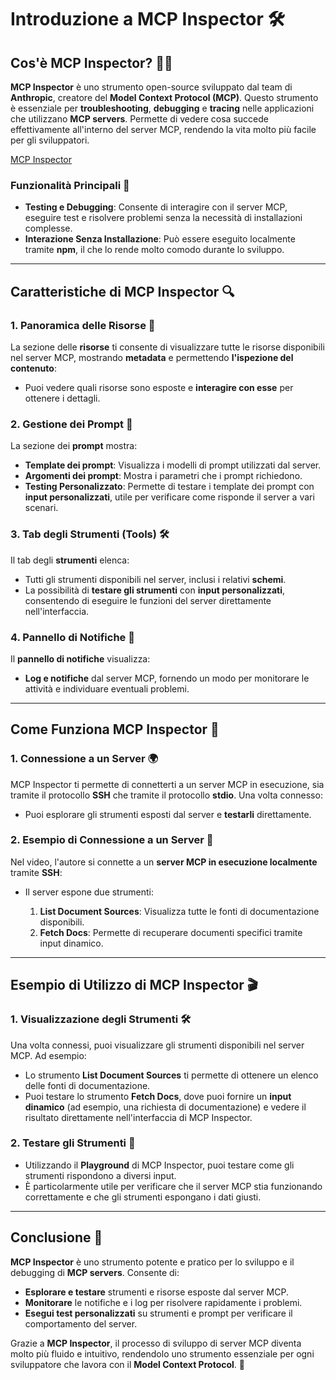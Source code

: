 # Introduzione a MCP Inspector 🛠️

## Cos'è MCP Inspector? 🕵️‍♂️

**MCP Inspector** è uno strumento open-source sviluppato dal team di **Anthropic**, creatore del **Model Context Protocol (MCP)**. Questo strumento è essenziale per **troubleshooting**, **debugging** e **tracing** nelle applicazioni che utilizzano **MCP servers**. Permette di vedere cosa succede effettivamente all'interno del server MCP, rendendo la vita molto più facile per gli sviluppatori.

[MCP Inspector](https://modelcontextprotocol.io/docs/tools/inspector#py-pi-package)

### Funzionalità Principali 🌟

* **Testing e Debugging**: Consente di interagire con il server MCP, eseguire test e risolvere problemi senza la necessità di installazioni complesse.
* **Interazione Senza Installazione**: Può essere eseguito localmente tramite **npm**, il che lo rende molto comodo durante lo sviluppo.

---

## Caratteristiche di MCP Inspector 🔍

### 1. **Panoramica delle Risorse** 📂

La sezione delle **risorse** ti consente di visualizzare tutte le risorse disponibili nel server MCP, mostrando **metadata** e permettendo **l'ispezione del contenuto**:

* Puoi vedere quali risorse sono esposte e **interagire con esse** per ottenere i dettagli.

### 2. **Gestione dei Prompt** 📝

La sezione dei **prompt** mostra:

* **Template dei prompt**: Visualizza i modelli di prompt utilizzati dal server.
* **Argomenti dei prompt**: Mostra i parametri che i prompt richiedono.
* **Testing Personalizzato**: Permette di testare i template dei prompt con **input personalizzati**, utile per verificare come risponde il server a vari scenari.

### 3. **Tab degli Strumenti (Tools)** 🛠️

Il tab degli **strumenti** elenca:

* Tutti gli strumenti disponibili nel server, inclusi i relativi **schemi**.
* La possibilità di **testare gli strumenti** con **input personalizzati**, consentendo di eseguire le funzioni del server direttamente nell'interfaccia.

### 4. **Pannello di Notifiche** 📢

Il **pannello di notifiche** visualizza:

* **Log e notifiche** dal server MCP, fornendo un modo per monitorare le attività e individuare eventuali problemi.

---

## Come Funziona MCP Inspector 🚀

### 1. **Connessione a un Server** 🌍

MCP Inspector ti permette di connetterti a un server MCP in esecuzione, sia tramite il protocollo **SSH** che tramite il protocollo **stdio**. Una volta connesso:

* Puoi esplorare gli strumenti esposti dal server e **testarli** direttamente.

### 2. **Esempio di Connessione a un Server** 🔌

Nel video, l'autore si connette a un **server MCP in esecuzione localmente** tramite **SSH**:

* Il server espone due strumenti:

  1. **List Document Sources**: Visualizza tutte le fonti di documentazione disponibili.
  2. **Fetch Docs**: Permette di recuperare documenti specifici tramite input dinamico.

---

## Esempio di Utilizzo di MCP Inspector 🎬

### 1. **Visualizzazione degli Strumenti** 🛠️

Una volta connessi, puoi visualizzare gli strumenti disponibili nel server MCP. Ad esempio:

* Lo strumento **List Document Sources** ti permette di ottenere un elenco delle fonti di documentazione.
* Puoi testare lo strumento **Fetch Docs**, dove puoi fornire un **input dinamico** (ad esempio, una richiesta di documentazione) e vedere il risultato direttamente nell'interfaccia di MCP Inspector.

### 2. **Testare gli Strumenti** 🧪

* Utilizzando il **Playground** di MCP Inspector, puoi testare come gli strumenti rispondono a diversi input.
* È particolarmente utile per verificare che il server MCP stia funzionando correttamente e che gli strumenti espongano i dati giusti.

---

## Conclusione 🎯

**MCP Inspector** è uno strumento potente e pratico per lo sviluppo e il debugging di **MCP servers**. Consente di:

* **Esplorare e testare** strumenti e risorse esposte dal server MCP.
* **Monitorare** le notifiche e i log per risolvere rapidamente i problemi.
* **Esegui test personalizzati** su strumenti e prompt per verificare il comportamento del server.

Grazie a **MCP Inspector**, il processo di sviluppo di server MCP diventa molto più fluido e intuitivo, rendendolo uno strumento essenziale per ogni sviluppatore che lavora con il **Model Context Protocol**. 🚀

